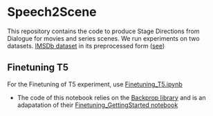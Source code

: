 # Speech2Scene
This repository contains the code to produce Stage Directions from Dialogue for movies and series scenes. We run experiments on two datasets. 
[IMSDb dataset](https://www.imdb.com/interfaces/) in its preprocessed form ([see](https://github.com/AdeboyeML/Film_Script_Analysis))

## Finetuning T5
For the Finetuning of T5 experiment, use [Finetuning_T5.ipynb](Finetuning_T5.ipynb)
- The code of this notebook relies on the [Backprop library](https://backprop.readthedocs.io/en/latest) and is an adapatation of their [Finetuning_GettingStarted notebook](https://colab.research.google.com/github/backprop-ai/backprop/blob/main/examples/Finetuning_GettingStarted.ipynb)
